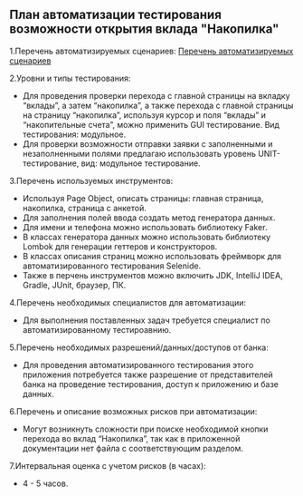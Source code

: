 ## План автоматизации тестирования возможности открытия вклада "Накопилка"
1.Перечень автоматизируемых сценариев:
[Перечень автоматизируемых сценариев](https://docs.google.com/spreadsheets/d/1IPV4tl4MQ0NAjCQ038aBZPLIIf1pYX51aKc21j_Xf1Q/edit?usp=sharing)

2.Уровни и типы тестирования: 
* Для проведения проверки перехода с главной страницы на вкладку “вклады”, а затем “накопилка”, а также перехода с главной страницы на страницу “накопилка”, используя курсор и поля “вклады” и “накопительные счета”, можно применить GUI тестирование. Вид тестирования: модульное. 
* Для проверки возможности отправки заявки с заполненными и незаполненными полями предлагаю использовать уровень UNIT-тестирование, вид: модульное тестирование.

3.Перечень используемых инструментов:
* Используя Page Object, описать страницы: главная страница, накопилка, страница с анкетой.
* Для заполнения полей ввода создать метод генератора данных.
* Для имени и телефона можно использовать библиотеку Faker.
* В классах генератора данных можно использовать библиотеку Lombok для генерации геттеров и конструкторов.
* В классах описания страниц можно использовать фреймворк для автоматизированного тестирования Selenide.
* Также в перчень инструментов можно включить JDK, IntelliJ IDEA, Gradle, JUnit, браузер, ПК.
  
4.Перечень необходимых специалистов для автоматизации:
* Для выполнения поставленных задач требуется специалист по автоматизированному тестироавнию.
 
5.Перечень необходимых разрешений/данных/доступов от банка:
* Для проведения автоматизированного тестирования этого приложения потребуется также разрешение от представителей банка на проведение тестирования, доступ к приложению и базе данных.
 
6.Перечень и описание возможных рисков при автоматизации:
* Могут возникнуть сложности при поиске необходимой кнопки перехода во вклад “Накопилка”, так как в приложенной документации нет файла с соответствующим разделом.
 
7.Интервальная оценка с учетом рисков (в часах):
* 4 - 5 часов.
